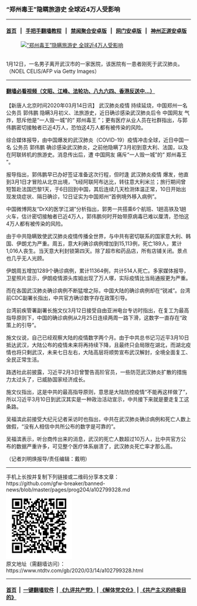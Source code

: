 ### “郑州毒王”隐瞒旅游史  全球近4万人受影响
------------------------

#### [首页](https://github.com/gfw-breaker/banned-news/blob/master/README.md) &nbsp;&nbsp;|&nbsp;&nbsp; [手把手翻墙教程](https://github.com/gfw-breaker/guides/wiki) &nbsp;&nbsp;|&nbsp;&nbsp; [禁闻聚合安卓版](https://github.com/gfw-breaker/bn-android) &nbsp;&nbsp;|&nbsp;&nbsp; [网门安卓版](https://github.com/oGate2/oGate) &nbsp;&nbsp;|&nbsp;&nbsp; [神州正道安卓版](https://github.com/SzzdOgate/update) 



<div><div class="featured_image">
 <a href="https://i.ntdtv.com/assets/uploads/2020/03/Untitled-14.jpg" target="_blank">
  <figure>
   <img alt="“郑州毒王”隐瞒旅游史  全球近4万人受影响" src="https://i.ntdtv.com/assets/uploads/2020/03/Untitled-14-800x450.jpg"/>
  </figure><br/>
 </a>
 <span class="caption">
  1月12日，一名男子离开武汉市的一家医院，该医院有一患者刚死于武汉肺炎。（NOEL CELIS/AFP via Getty Images）
 </span>
</div>
</div><hr/>

#### [翻墙必看视频（文昭、江峰、法轮功、八九六四、香港反送中...）](https://github.com/gfw-breaker/banned-news/blob/master/pages/link3.md)

<div><div class="post_content" itemprop="articleBody">
 <p>
  【新唐人北京时间2020年03月14日讯】
  <ok href="https://www.ntdtv.com/gb/442749.htm">
   武汉肺炎疫情
  </ok>
  持续延烧，中国郑州一名
  <ok href="https://www.ntdtv.com/gb/公务员.htm">
   公务员
  </ok>
  <ok href="https://www.ntdtv.com/gb/郭伟鹏.htm">
   郭伟鹏
  </ok>
  隐瞒3月初义、法旅游史，近日确诊感染武汉肺炎后令
  <ok href="https://www.ntdtv.com/gb/中国网友.htm">
   中国网友
  </ok>
  气炸，怒斥他是“一人毁一城”的“
  <ok href="https://www.ntdtv.com/gb/郑州毒王.htm">
   郑州毒王
  </ok>
  ”；更有医疗从业人员在社群指出，与郭伟鹏密切接触者已近4万人，恐怕这4万人都有被传染的风险。
 </p>
 <p>
  综合媒体报导，由中国爆发的武汉肺炎（COVID-19）疫情冲击全球，近日中国一名
  <ok href="https://www.ntdtv.com/gb/公务员.htm">
   公务员
  </ok>
  <ok href="https://www.ntdtv.com/gb/郭伟鹏.htm">
   郭伟鹏
  </ok>
  确诊感染武汉肺炎，之前他隐瞒了3月初到意大利、法国，以及在阿联转机的旅游史。消息传出后，遭
  <ok href="https://www.ntdtv.com/gb/中国网友.htm">
   中国网友
  </ok>
  痛斥“一人毁一城”的“
  <ok href="https://www.ntdtv.com/gb/郑州毒王.htm">
   郑州毒王
  </ok>
  ”。
 </p>
 <p>
  报导指出，郭伟鹏早已办好签证准备这次行程，但时逢
  <ok href="https://www.ntdtv.com/gb/442749.htm">
   武汉肺炎疫情
  </ok>
  爆发，他直到3月1日才冒险从北京出境，飞经阿联阿布达比，转往意大利米兰；旅行期间曾短暂赴法国巴黎1天，于6日回到中国，其后连续几天检测体温正常，10日开始出现发烧症状、隔日确诊，12日证实为中国郑州“首例境外移入病例”。
 </p>
 <p>
  中国微博网友“DrX的医学江湖”分析指出，郭男一共搭乘6个航班、1趟高铁及1趟火车，估计密切接触者已近4万人，郭伟鹏何时开始带原病毒已难以厘清，恐怕这4万人都有被传染的风险。
 </p>
 <p>
  由于中共隐瞒致使武汉肺炎疫情传播全世界，与中共有密切联系的国家意大利、韩国、伊朗尤为严重。周五，意大利确诊病例增加到15,113例，死亡189人，累计1,016人丧生。当天意大利封锁第四天。除了超市和药品店，所有店铺关闭。景点也几乎无人光顾。
 </p>
 <p>
  伊朗周五增加1289个确诊病例，累计11364例，共计514人死亡。多家媒体报导，卫星照片显示，伊朗疫情源头库姆出现了万人塚，实际疫情比当局通报更为严重。
 </p>
 <p>
  而在各国武汉肺炎确诊病例不断猛增之际，中国大陆的确诊病例却在“锐减”。台湾前CDC副署长指出，中共官方确诊数字存在政策引导。
 </p>
 <p>
  台湾前疾管署副署长施文仪3月12日接受自由亚洲电台专访时指出，在复工为最高指导原则下，中国的确诊病例从2月25日连续两周一路下滑，这数字一直存在“政策上的引导”。
 </p>
 <p>
  施文仪说，自己已经观察大陆的疫情数字两个月。由于中共总书记习近平3月10日抵达武汉，大陆公布的疫情未来将再持续下降，且最终只会局限在湖北，而湖北疫情也将只剩武汉，未来七日左右，大陆高层将顺势宣布武汉解封，全境全面复工、全民正常生活。
 </p>
 <p>
  路透社此前披露，习近平2月3日曾警告高阶官员，一些防范武汉肺炎扩散的措施力太过头了，已威胁国家经济成长。
 </p>
 <p>
  施文仪指出，这是中共的最高指导原则，意思是大陆防控疫情“不能再这样做了”，所以习近平3月10日到武汉其实是一种政治活动宣示，中共接下来就是要走复工这条路。
 </p>
 <p>
  吴福滨此前接受大纪元记者采访时也指出，中共在武汉肺炎确诊病例和死亡人数上做假，“没有人相信中共所公布的数字是可靠的”。
 </p>
 <p>
  吴福滨表示，听台商传出来的消息，武汉的死亡人数超过10万人，比中共官方公布的数据严重许多，可见整个医疗体系崩溃了，武汉肺炎死亡率才那么高。
 </p>
 <p>
  （记者刘明焕报导/责任编辑：戴明）
 </p>
 <div class="single_ad">
 </div>
</div>
</div>
<hr/>
手机上长按并复制下列链接或二维码分享本文章：<br/>
https://github.com/gfw-breaker/banned-news/blob/master/pages/prog204/a102799328.md <br/>
<a href='https://github.com/gfw-breaker/banned-news/blob/master/pages/prog204/a102799328.md'><img src='https://github.com/gfw-breaker/banned-news/blob/master/pages/prog204/a102799328.md.png'/></a> <br/>
原文地址（需翻墙访问）：https://www.ntdtv.com/gb/2020/03/14/a102799328.html


------------------------
#### [首页](https://github.com/gfw-breaker/banned-news/blob/master/README.md) &nbsp;|&nbsp; [一键翻墙软件](https://github.com/gfw-breaker/nogfw/blob/master/README.md) &nbsp;| [《九评共产党》](https://github.com/gfw-breaker/9ping.md/blob/master/README.md#九评之一评共产党是什么) | [《解体党文化》](https://github.com/gfw-breaker/jtdwh.md/blob/master/README.md) | [《共产主义的终极目的》](https://github.com/gfw-breaker/gczydzjmd.md/blob/master/README.md)


<img src='http://gfw-breaker.win/banned-news/pages/prog204/a102799328.md' width='0px' height='0px'/>